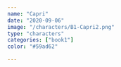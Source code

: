```yaml
---
name: "Capri"
date: "2020-09-06"
image: "/characters/B1-Capri2.png"
type: "characters"
categories: ["book1"]
color: "#59ad62"

---
```


